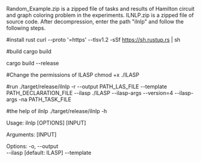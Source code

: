 Random_Example.zip is a zipped file of tasks and results of Hamilton circuit and graph coloring problem in the experiments.
ILNLP.zip is a zipped file of source code. After decompression, enter the path "ilnlp" and follow the following steps.

#install rust
curl --proto '=https' --tlsv1.2 -sSf https://sh.rustup.rs | sh

#build
cargo build

cargo build --release

#Change the permissions of ILASP
chmod +x ./ILASP

#run
./target/release/ilnlp -r --output PATH_LAS_FILE --template PATH_DECLARATION_FILE --ilasp ./ILASP --ilasp-args --version=4 --ilasp-args -na PATH_TASK_FILE

#the help of ilnlp
 ./target/release/ilnlp  -h

Usage: ilnlp [OPTIONS] [INPUT]

Arguments:
  [INPUT]  

Options:
  -o, --output <OUTPUT>          
      --ilasp <ILASP>            [default: ILASP]
      --template <TEMPLATE>      
      --ilasp-out <ILASP_OUT>    
  -r, --run                      
      --ilasp-args <ILASP_ARGS>  
  -h, --help                     Print help
